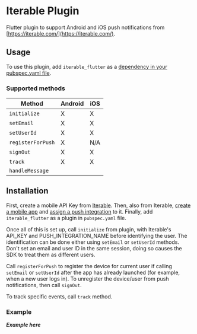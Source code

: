 # Iterable Plugin

Flutter plugin to support Android and iOS push notifications from [https://iterable.com/](https://iterable.com/).

## Usage
To use this plugin, add `iterable_flutter` as a [dependency in your pubspec.yaml file](https://flutter.io/platform-plugins/).

### Supported methods
| Method | Android | iOS |
|---|---|---|
| `initialize` | X | X |
| `setEmail` | X | X |
| `setUserId` | X | X |
| `registerForPush` | X | N/A |
| `signOut` | X | X |
| `track` | X | X |
| `handleMessage` | | |

## Installation
First, create a mobile API Key from [Iterable](https://support.iterable.com/hc/en-us/articles/360043464871#creating-api-keys).
Then, also from Iterable, [create a mobile app](https://support.iterable.com/hc/en-us/articles/115000331943#_2-create-a-mobile-app-in-iterable) and [assign a push integration](https://support.iterable.com/hc/en-us/articles/115000331943#_3-assign-a-push-integration-to-the-mobile-app)
to it.
Finally, add `iterable_flutter` as a plugin in `pubspec.yaml` file.

Once all of this is set up, call `initialize` from plugin, with Iterable's API_KEY and PUSH_INTEGRATION_NAME before identifying the user. The identification can be done either
using `setEmail` or `setUserId` methods. Don't set an email and user ID in the same session, doing so causes the SDK to treat them as different users.

Call `registerForPush` to register the device for current user if calling `setEmail` or `setUserId` after the app has already launched (for example, when a new user logs in).
To unregister the device/user from push notifications, then call `signOut`.

To track specific events, call `track` method.

### Example
***Example here***
